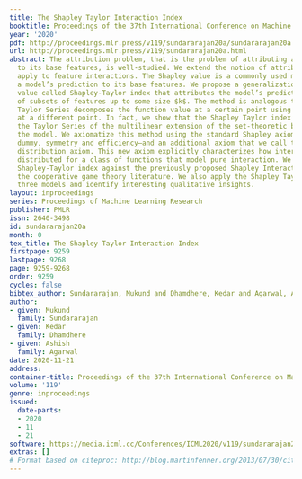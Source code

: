 ```yaml
---
title: The Shapley Taylor Interaction Index
booktitle: Proceedings of the 37th International Conference on Machine Learning
year: '2020'
pdf: http://proceedings.mlr.press/v119/sundararajan20a/sundararajan20a.pdf
url: http://proceedings.mlr.press/v119/sundararajan20a.html
abstract: The attribution problem, that is the problem of attributing a model’s prediction
  to its base features, is well-studied. We extend the notion of attribution to also
  apply to feature interactions. The Shapley value is a commonly used method to attribute
  a model’s prediction to its base features. We propose a generalization of the Shapley
  value called Shapley-Taylor index that attributes the model’s prediction to interactions
  of subsets of features up to some size $k$. The method is analogous to how the truncated
  Taylor Series decomposes the function value at a certain point using its derivatives
  at a different point. In fact, we show that the Shapley Taylor index is equal to
  the Taylor Series of the multilinear extension of the set-theoretic behavior of
  the model. We axiomatize this method using the standard Shapley axioms—linearity,
  dummy, symmetry and efficiency—and an additional axiom that we call the interaction
  distribution axiom. This new axiom explicitly characterizes how interactions are
  distributed for a class of functions that model pure interaction. We contrast the
  Shapley-Taylor index against the previously proposed Shapley Interaction index from
  the cooperative game theory literature. We also apply the Shapley Taylor index to
  three models and identify interesting qualitative insights.
layout: inproceedings
series: Proceedings of Machine Learning Research
publisher: PMLR
issn: 2640-3498
id: sundararajan20a
month: 0
tex_title: The Shapley Taylor Interaction Index
firstpage: 9259
lastpage: 9268
page: 9259-9268
order: 9259
cycles: false
bibtex_author: Sundararajan, Mukund and Dhamdhere, Kedar and Agarwal, Ashish
author:
- given: Mukund
  family: Sundararajan
- given: Kedar
  family: Dhamdhere
- given: Ashish
  family: Agarwal
date: 2020-11-21
address: 
container-title: Proceedings of the 37th International Conference on Machine Learning
volume: '119'
genre: inproceedings
issued:
  date-parts:
  - 2020
  - 11
  - 21
software: https://media.icml.cc/Conferences/ICML2020/v119/sundararajan20a-supp.zip
extras: []
# Format based on citeproc: http://blog.martinfenner.org/2013/07/30/citeproc-yaml-for-bibliographies/
---
```

